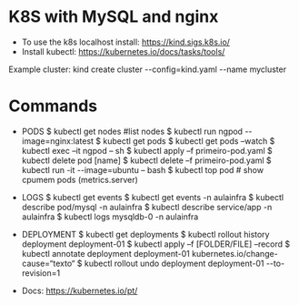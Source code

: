 # K8S with MySQL and nginx
- To use the k8s localhost install: https://kind.sigs.k8s.io/
- Install kubectl: https://kubernetes.io/docs/tasks/tools/

Example cluster: kind create cluster --config=kind.yaml --name mycluster

# Commands
- PODS
$ kubectl get nodes #list nodes
$ kubectl run ngpod --image=nginx:latest
$ kubectl get pods
$ kubectl get pods –watch
$ kubectl exec –it ngpod – sh
$ kubectl apply –f primeiro-pod.yaml
$ kubectl delete pod [name]
$ kubectl delete –f primeiro-pod.yaml
$ kubectl run -it --image=ubuntu – bash
$ kubectl top pod # show cpumem pods (metrics.server)

- LOGS
$ kubectl get events
$ kubectl get events -n aulainfra
$ kubectl describe pod/mysql -n aulainfra 
$ kubectl describe service/app -n aulainfra
$ kubectl logs mysqldb-0 -n aulainfra

- DEPLOYMENT
$ kubectl get deployments
$ kubectl rollout history deployment deployment-01
$ kubectl apply –f [FOLDER/FILE] –record
$ kubectl annotate deployment deployment-01
kubernetes.io/change-cause=“texto“
$ kubectl rollout undo deployment deployment-01 --to-
revision=1

- Docs: https://kubernetes.io/pt/